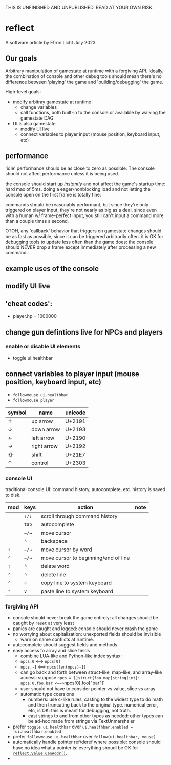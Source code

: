 THIS IS UNFINISHED AND UNPUBLISHED.
READ AT YOUR OWN RISK.

# reflect

A software article by Efron Licht
July 2023

## Our goals

Arbitrary manipulation of gamestate at runtime with a forgiving API. Ideally, the combination of console and other debug tools should mean there's no difference between 'playing' the game and 'building/debugging' the game.

High-level goals:

- modify arbitray gamestate at runtime
  - change variables
  - call functions, both built-in to the console or available by walking the gamestate DAG
- UI is also gamestate
  - modify UI live
  - connect variables to player input (mouse position, keyboard input, etc)

## performance

'idle' performance should be as close to zero as possible. The console should not affect performance unless it is being used.

the console should start up _instantly_ and not affect the game's startup time: hard max of 5ms. doing a eager-nonblocking load and not letting the console open on the first frame is totally fine.

commands should be reasonably performant, but since they're only triggered on player input, they're not nearly as big as a deal, since even with a human w/ frame-perfect input, you still can't input a command more than a couple times a second.

OTOH, any 'callback' behavior that triggers on gamestate changes should be as fast as possible, since it can be triggered arbitrarily often. it is OK for debugging tools to update less often than the game does: the console should NEVER drop a frame except immediately after processing a new command.

## example uses of the console

## modify UI live

## 'cheat codes': 
- player.hp = 1000000
## change gun defintions live for NPCs and players

### enable or disable UI elements

- toggle ui.healthbar

## connect variables to player input (mouse position, keyboard input, etc)

- `followmouse ui.healthbar`
- `followmouse player`

|symbol|name|unicode|
|---|---|---|
|↑|up arrow|U+2191|
|↓|down arrow|U+2193|
|←|left arrow|U+2190|
|→|right arrow|U+2192|
|⇧|shift|U+21E7|
|⌃|control|U+2303|

### console UI

traditional console UI: command history, autocomplete, etc. history is saved to disk.

|mod|keys|action|note|
|---|---|---|---|
||`↑/↓`|scroll through command history|
||`tab`|autocomplete|
||`←/→`|move cursor|
||`␈`|backspace|
|`⇧`| `←/→`|move cursor by word|
|`⌃`|`←/→`|move cursor to beginning/end of line|
|`⇧`|`␈`|delete word|
|`⌃`|`␈`|delete line|
|`⌃`|`c`| copy line to system keyboard|
|`⌃`|`v`| paste line to system keyboard|

### forgiving API

- console should never break the game entirely: all changes should be caught by `reset` at very least
- panics are caught and logged: console should never crash the game
- no worrying about capitalization: unexported fields should be invisible
  - warn on name conflicts at runtime.
- autocomplete should suggest fields and methods
- easy access to array and slice fields
  - combine LUA-like and Python-like index syntax:
  - `npcs.0` <==> `npcs[0]`
  - `npcs.-1` <==> `npcs[len(npcs)-1]`
  - can go back and forth between struct-like, map-like, and array-like access:
    suppose `npcs = []struct{foo map[string]int}: npcs.0.foo.bar <==>`npcs[0].foo["bar"]`
  - user should not have to consider pointer vs value, slice vs array
  - automatic type coersions
    - numbers: use c-like rules, casting to the widest type to do math and then truncating back to the original type. numerical error, etc, is OK: this is meant for debugging, not truth.
    - cast strings to and from other types as needed: other types can be ad-hoc made from strings via TextUnmarshaler
- prefer `toggle ui.healthbar` over `ui.healthbar.enabled = !ui.healthbar.enabled`
- prefer `followmouse ui.healthbar` over `follow(ui.healthbar, mouse)`
- automatically handle pointer ref/deref where possible: console should have no idea what a pointer is: everything shoudl be OK for [`reflect.Value.CanAddr()`](https://pkg.go.dev/reflect#Value.CanAddr).
-
